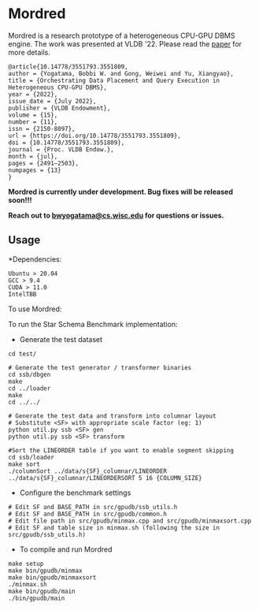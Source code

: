 Mordred
=================

Mordred is a research prototype of a heterogeneous CPU-GPU DBMS engine.
The work was presented at VLDB '22. Please read the [paper](https://dl.acm.org/doi/abs/10.14778/3551793.3551809) for more details. 

```
@article{10.14778/3551793.3551809,
author = {Yogatama, Bobbi W. and Gong, Weiwei and Yu, Xiangyao},
title = {Orchestrating Data Placement and Query Execution in Heterogeneous CPU-GPU DBMS},
year = {2022},
issue_date = {July 2022},
publisher = {VLDB Endowment},
volume = {15},
number = {11},
issn = {2150-8097},
url = {https://doi.org/10.14778/3551793.3551809},
doi = {10.14778/3551793.3551809},
journal = {Proc. VLDB Endow.},
month = {jul},
pages = {2491–2503},
numpages = {13}
}
```

**Mordred is currently under development. Bug fixes will be released soon!!!**

**Reach out to bwyogatama@cs.wisc.edu for questions or issues.**

Usage
----

*Dependencies:
```
Ubuntu > 20.04
GCC > 9.4
CUDA > 11.0
IntelTBB
```

To use Mordred:

To run the Star Schema Benchmark implementation:

* Generate the test dataset

```
cd test/

# Generate the test generator / transformer binaries
cd ssb/dbgen
make
cd ../loader
make 
cd ../../

# Generate the test data and transform into columnar layout
# Substitute <SF> with appropriate scale factor (eg: 1)
python util.py ssb <SF> gen
python util.py ssb <SF> transform

#Sort the LINEORDER table if you want to enable segment skipping
cd ssb/loader
make sort
./columnSort ../data/s{SF}_columnar/LINEORDER ../data/s{SF}_columnar/LINEORDERSORT 5 16 {COLUMN_SIZE}
```

* Configure the benchmark settings
```
# Edit SF and BASE_PATH in src/gpudb/ssb_utils.h
# Edit SF and BASE_PATH in src/gpudb/common.h
# Edit file path in src/gpudb/minmax.cpp and src/gpudb/minmaxsort.cpp
# Edit SF and table size in minmax.sh (following the size in src/gpudb/ssb_utils.h)
```

* To compile and run Mordred
```
make setup
make bin/gpudb/minmax
make bin/gpudb/minmaxsort
./minmax.sh
make bin/gpudb/main
./bin/gpudb/main
```
